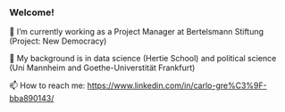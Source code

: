 ### Welcome!

🔭 I’m currently working as a Project Manager at Bertelsmann Stiftung (Project: New Democracy) <br>

💬 My background is in data science (Hertie School) and political science (Uni Mannheim and Goethe-Universtität Frankfurt) <br>

📫 How to reach me: https://www.linkedin.com/in/carlo-gre%C3%9F-bba890143/ <br>

<!--
**carlo-gress/carlo-gress** is a ✨ _special_ ✨ repository because its `README.md` (this file) appears on your GitHub profile.

Here are some ideas to get you started:

- 
- 🌱 I’m currently learning ...
- 👯 I’m looking to collaborate on ...
- 🤔 I’m looking for help with ...
- 💬 Ask me about ...
- 📫 How to reach me: ...
- 😄 Pronouns: ...
- ⚡ Fun fact: ...
-->
